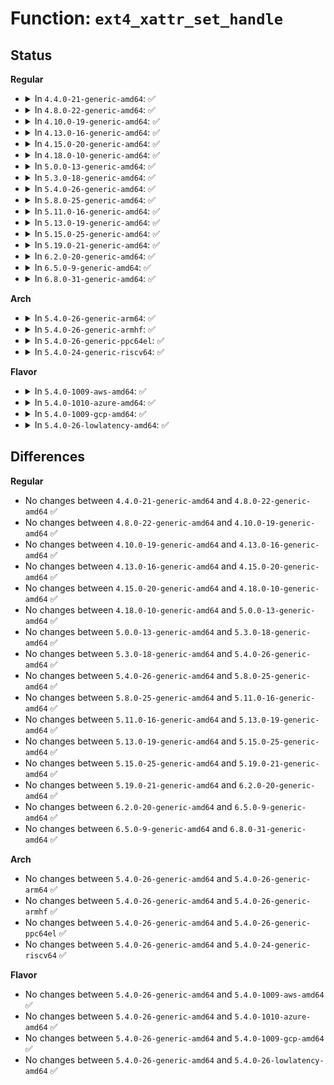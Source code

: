# Function: <code>ext4_xattr_set_handle</code>

## Status
<b>Regular</b>
<ul>
<li>
<details>
<summary>In <code>4.4.0-21-generic-amd64</code>: ✅</summary>

```c
int ext4_xattr_set_handle(handle_t * handle, struct inode * inode, int name_index, const char * name, const void * value, size_t value_len, int flags)
```

```json
{
  "name": "ext4_xattr_set_handle",
  "collision_type": "Unique Global",
  "inline_type": "No",
  "funcs": [
    {
      "addr": 18446744071581852992,
      "name": "ext4_xattr_set_handle",
      "external": true,
      "loc": "fs/ext4/xattr.c:1083",
      "file": "fs/ext4/xattr.c",
      "inline": "seen, unknown",
      "caller_inline": [],
      "caller_func": [
        "fs/ext4/xattr.c:ext4_xattr_set",
        "fs/ext4/acl.c:__ext4_set_acl",
        "fs/ext4/xattr_security.c:ext4_initxattrs"
      ]
    }
  ],
  "symbols": [
    {
      "addr": 18446744071581852992,
      "name": "ext4_xattr_set_handle",
      "section": ".text",
      "bind": "STB_GLOBAL",
      "size": 1078
    }
  ]
}
```
</details>
</li>
<li>
<details>
<summary>In <code>4.8.0-22-generic-amd64</code>: ✅</summary>

```c
int ext4_xattr_set_handle(handle_t * handle, struct inode * inode, int name_index, const char * name, const void * value, size_t value_len, int flags)
```

```json
{
  "name": "ext4_xattr_set_handle",
  "collision_type": "Unique Global",
  "inline_type": "No",
  "funcs": [
    {
      "addr": 18446744071582048672,
      "name": "ext4_xattr_set_handle",
      "external": true,
      "loc": "fs/ext4/xattr.c:1165",
      "file": "fs/ext4/xattr.c",
      "inline": "seen, unknown",
      "caller_inline": [],
      "caller_func": [
        "fs/ext4/xattr.c:ext4_xattr_set",
        "fs/ext4/acl.c:__ext4_set_acl",
        "fs/ext4/xattr_security.c:ext4_initxattrs"
      ]
    }
  ],
  "symbols": [
    {
      "addr": 18446744071582048672,
      "name": "ext4_xattr_set_handle",
      "section": ".text",
      "bind": "STB_GLOBAL",
      "size": 1222
    }
  ]
}
```
</details>
</li>
<li>
<details>
<summary>In <code>4.10.0-19-generic-amd64</code>: ✅</summary>

```c
int ext4_xattr_set_handle(handle_t * handle, struct inode * inode, int name_index, const char * name, const void * value, size_t value_len, int flags)
```

```json
{
  "name": "ext4_xattr_set_handle",
  "collision_type": "Unique Global",
  "inline_type": "No",
  "funcs": [
    {
      "addr": 18446744071582138144,
      "name": "ext4_xattr_set_handle",
      "external": true,
      "loc": "fs/ext4/xattr.c:1171",
      "file": "fs/ext4/xattr.c",
      "inline": "seen, unknown",
      "caller_inline": [],
      "caller_func": [
        "fs/ext4/super.c:ext4_set_context",
        "fs/ext4/super.c:ext4_set_context",
        "fs/ext4/xattr.c:ext4_xattr_set",
        "fs/ext4/acl.c:__ext4_set_acl",
        "fs/ext4/xattr_security.c:ext4_initxattrs"
      ]
    }
  ],
  "symbols": [
    {
      "addr": 18446744071582138144,
      "name": "ext4_xattr_set_handle",
      "section": ".text",
      "bind": "STB_GLOBAL",
      "size": 1168
    }
  ]
}
```
</details>
</li>
<li>
<details>
<summary>In <code>4.13.0-16-generic-amd64</code>: ✅</summary>

```c
int ext4_xattr_set_handle(handle_t * handle, struct inode * inode, int name_index, const char * name, const void * value, size_t value_len, int flags)
```

```json
{
  "name": "ext4_xattr_set_handle",
  "collision_type": "Unique Global",
  "inline_type": "No",
  "funcs": [
    {
      "addr": 18446744071582243584,
      "name": "ext4_xattr_set_handle",
      "external": true,
      "loc": "fs/ext4/xattr.c:2245",
      "file": "fs/ext4/xattr.c",
      "inline": "seen, unknown",
      "caller_inline": [],
      "caller_func": [
        "fs/ext4/super.c:ext4_set_context",
        "fs/ext4/super.c:ext4_set_context",
        "fs/ext4/xattr.c:ext4_xattr_set",
        "fs/ext4/acl.c:__ext4_set_acl",
        "fs/ext4/xattr_security.c:ext4_initxattrs"
      ]
    }
  ],
  "symbols": [
    {
      "addr": 18446744071582243584,
      "name": "ext4_xattr_set_handle",
      "section": ".text",
      "bind": "STB_GLOBAL",
      "size": 1426
    }
  ]
}
```
</details>
</li>
<li>
<details>
<summary>In <code>4.15.0-20-generic-amd64</code>: ✅</summary>

```c
int ext4_xattr_set_handle(handle_t * handle, struct inode * inode, int name_index, const char * name, const void * value, size_t value_len, int flags)
```

```json
{
  "name": "ext4_xattr_set_handle",
  "collision_type": "Unique Global",
  "inline_type": "No",
  "funcs": [
    {
      "addr": 18446744071582392544,
      "name": "ext4_xattr_set_handle",
      "external": true,
      "loc": "fs/ext4/xattr.c:2281",
      "file": "fs/ext4/xattr.c",
      "inline": "seen, unknown",
      "caller_inline": [],
      "caller_func": [
        "fs/ext4/super.c:ext4_set_context",
        "fs/ext4/super.c:ext4_set_context",
        "fs/ext4/xattr.c:ext4_xattr_set",
        "fs/ext4/acl.c:__ext4_set_acl",
        "fs/ext4/xattr_security.c:ext4_initxattrs"
      ]
    }
  ],
  "symbols": [
    {
      "addr": 18446744071582392544,
      "name": "ext4_xattr_set_handle",
      "section": ".text",
      "bind": "STB_GLOBAL",
      "size": 1426
    }
  ]
}
```
</details>
</li>
<li>
<details>
<summary>In <code>4.18.0-10-generic-amd64</code>: ✅</summary>

```c
int ext4_xattr_set_handle(handle_t * handle, struct inode * inode, int name_index, const char * name, const void * value, size_t value_len, int flags)
```

```json
{
  "name": "ext4_xattr_set_handle",
  "collision_type": "Unique Global",
  "inline_type": "No",
  "funcs": [
    {
      "addr": 18446744071582582960,
      "name": "ext4_xattr_set_handle",
      "external": true,
      "loc": "fs/ext4/xattr.c:2297",
      "file": "fs/ext4/xattr.c",
      "inline": "seen, unknown",
      "caller_inline": [],
      "caller_func": [
        "fs/ext4/super.c:ext4_set_context",
        "fs/ext4/super.c:ext4_set_context",
        "fs/ext4/xattr.c:ext4_xattr_set",
        "fs/ext4/acl.c:__ext4_set_acl",
        "fs/ext4/xattr_security.c:ext4_initxattrs"
      ]
    }
  ],
  "symbols": [
    {
      "addr": 18446744071582582960,
      "name": "ext4_xattr_set_handle",
      "section": ".text",
      "bind": "STB_GLOBAL",
      "size": 1375
    }
  ]
}
```
</details>
</li>
<li>
<details>
<summary>In <code>5.0.0-13-generic-amd64</code>: ✅</summary>

```c
int ext4_xattr_set_handle(handle_t * handle, struct inode * inode, int name_index, const char * name, const void * value, size_t value_len, int flags)
```

```json
{
  "name": "ext4_xattr_set_handle",
  "collision_type": "Unique Global",
  "inline_type": "No",
  "funcs": [
    {
      "addr": 18446744071582684304,
      "name": "ext4_xattr_set_handle",
      "external": true,
      "loc": "fs/ext4/xattr.c:2294",
      "file": "fs/ext4/xattr.c",
      "inline": "seen, unknown",
      "caller_inline": [],
      "caller_func": [
        "fs/ext4/super.c:ext4_set_context",
        "fs/ext4/super.c:ext4_set_context",
        "fs/ext4/xattr.c:ext4_xattr_set",
        "fs/ext4/acl.c:__ext4_set_acl",
        "fs/ext4/xattr_security.c:ext4_initxattrs"
      ]
    }
  ],
  "symbols": [
    {
      "addr": 18446744071582684304,
      "name": "ext4_xattr_set_handle",
      "section": ".text",
      "bind": "STB_GLOBAL",
      "size": 1399
    }
  ]
}
```
</details>
</li>
<li>
<details>
<summary>In <code>5.3.0-18-generic-amd64</code>: ✅</summary>

```c
int ext4_xattr_set_handle(handle_t * handle, struct inode * inode, int name_index, const char * name, const void * value, size_t value_len, int flags)
```

```json
{
  "name": "ext4_xattr_set_handle",
  "collision_type": "Unique Global",
  "inline_type": "No",
  "funcs": [
    {
      "addr": 18446744071582857744,
      "name": "ext4_xattr_set_handle",
      "external": true,
      "loc": "fs/ext4/xattr.c:2295",
      "file": "fs/ext4/xattr.c",
      "inline": "seen, unknown",
      "caller_inline": [],
      "caller_func": [
        "fs/ext4/super.c:ext4_set_context",
        "fs/ext4/super.c:ext4_set_context",
        "fs/ext4/xattr.c:ext4_xattr_set",
        "fs/ext4/acl.c:__ext4_set_acl",
        "fs/ext4/xattr_security.c:ext4_initxattrs"
      ]
    }
  ],
  "symbols": [
    {
      "addr": 18446744071582857744,
      "name": "ext4_xattr_set_handle",
      "section": ".text",
      "bind": "STB_GLOBAL",
      "size": 1404
    }
  ]
}
```
</details>
</li>
<li>
<details>
<summary>In <code>5.4.0-26-generic-amd64</code>: ✅</summary>

```c
int ext4_xattr_set_handle(handle_t * handle, struct inode * inode, int name_index, const char * name, const void * value, size_t value_len, int flags)
```

```json
{
  "name": "ext4_xattr_set_handle",
  "collision_type": "Unique Global",
  "inline_type": "No",
  "funcs": [
    {
      "addr": 18446744071582961904,
      "name": "ext4_xattr_set_handle",
      "external": true,
      "loc": "fs/ext4/xattr.c:2295",
      "file": "fs/ext4/xattr.c",
      "inline": "seen, unknown",
      "caller_inline": [],
      "caller_func": [
        "fs/ext4/super.c:ext4_set_context",
        "fs/ext4/super.c:ext4_set_context",
        "fs/ext4/xattr.c:ext4_xattr_set",
        "fs/ext4/acl.c:__ext4_set_acl",
        "fs/ext4/xattr_security.c:ext4_initxattrs"
      ]
    }
  ],
  "symbols": [
    {
      "addr": 18446744071582961904,
      "name": "ext4_xattr_set_handle",
      "section": ".text",
      "bind": "STB_GLOBAL",
      "size": 1404
    }
  ]
}
```
</details>
</li>
<li>
<details>
<summary>In <code>5.8.0-25-generic-amd64</code>: ✅</summary>

```c
int ext4_xattr_set_handle(handle_t * handle, struct inode * inode, int name_index, const char * name, const void * value, size_t value_len, int flags)
```

```json
{
  "name": "ext4_xattr_set_handle",
  "collision_type": "Unique Global",
  "inline_type": "No",
  "funcs": [
    {
      "addr": 18446744071583277216,
      "name": "ext4_xattr_set_handle",
      "external": true,
      "loc": "fs/ext4/xattr.c:2282",
      "file": "fs/ext4/xattr.c",
      "inline": "seen, unknown",
      "caller_inline": [],
      "caller_func": [
        "fs/ext4/super.c:ext4_set_context",
        "fs/ext4/super.c:ext4_set_context",
        "fs/ext4/xattr.c:ext4_xattr_set",
        "fs/ext4/acl.c:__ext4_set_acl",
        "fs/ext4/xattr_security.c:ext4_initxattrs"
      ]
    }
  ],
  "symbols": [
    {
      "addr": 18446744071583277216,
      "name": "ext4_xattr_set_handle",
      "section": ".text",
      "bind": "STB_GLOBAL",
      "size": 1399
    }
  ]
}
```
</details>
</li>
<li>
<details>
<summary>In <code>5.11.0-16-generic-amd64</code>: ✅</summary>

```c
int ext4_xattr_set_handle(handle_t * handle, struct inode * inode, int name_index, const char * name, const void * value, size_t value_len, int flags)
```

```json
{
  "name": "ext4_xattr_set_handle",
  "collision_type": "Unique Global",
  "inline_type": "No",
  "funcs": [
    {
      "addr": 18446744071583378352,
      "name": "ext4_xattr_set_handle",
      "external": true,
      "loc": "fs/ext4/xattr.c:2286",
      "file": "fs/ext4/xattr.c",
      "inline": "seen, unknown",
      "caller_inline": [],
      "caller_func": [
        "fs/ext4/super.c:ext4_set_context",
        "fs/ext4/super.c:ext4_set_context",
        "fs/ext4/xattr.c:ext4_xattr_set",
        "fs/ext4/acl.c:__ext4_set_acl",
        "fs/ext4/xattr_security.c:ext4_initxattrs"
      ]
    }
  ],
  "symbols": [
    {
      "addr": 18446744071583378352,
      "name": "ext4_xattr_set_handle",
      "section": ".text",
      "bind": "STB_GLOBAL",
      "size": 1489
    }
  ]
}
```
</details>
</li>
<li>
<details>
<summary>In <code>5.13.0-19-generic-amd64</code>: ✅</summary>

```c
int ext4_xattr_set_handle(handle_t * handle, struct inode * inode, int name_index, const char * name, const void * value, size_t value_len, int flags)
```

```json
{
  "name": "ext4_xattr_set_handle",
  "collision_type": "Unique Global",
  "inline_type": "No",
  "funcs": [
    {
      "addr": 18446744071583400928,
      "name": "ext4_xattr_set_handle",
      "external": true,
      "loc": "fs/ext4/xattr.c:2286",
      "file": "fs/ext4/xattr.c",
      "inline": "seen, unknown",
      "caller_inline": [],
      "caller_func": [
        "fs/ext4/super.c:ext4_set_context",
        "fs/ext4/super.c:ext4_set_context",
        "fs/ext4/xattr.c:ext4_xattr_set",
        "fs/ext4/acl.c:__ext4_set_acl",
        "fs/ext4/xattr_security.c:ext4_initxattrs"
      ]
    }
  ],
  "symbols": [
    {
      "addr": 18446744071583400928,
      "name": "ext4_xattr_set_handle",
      "section": ".text",
      "bind": "STB_GLOBAL",
      "size": 1548
    }
  ]
}
```
</details>
</li>
<li>
<details>
<summary>In <code>5.15.0-25-generic-amd64</code>: ✅</summary>

```c
int ext4_xattr_set_handle(handle_t * handle, struct inode * inode, int name_index, const char * name, const void * value, size_t value_len, int flags)
```

```json
{
  "name": "ext4_xattr_set_handle",
  "collision_type": "Unique Global",
  "inline_type": "No",
  "funcs": [
    {
      "addr": 18446744071583745248,
      "name": "ext4_xattr_set_handle",
      "external": true,
      "loc": "fs/ext4/xattr.c:2269",
      "file": "fs/ext4/xattr.c",
      "inline": "seen, unknown",
      "caller_inline": [],
      "caller_func": [
        "fs/ext4/super.c:ext4_set_context",
        "fs/ext4/super.c:ext4_set_context",
        "fs/ext4/xattr.c:ext4_xattr_set",
        "fs/ext4/acl.c:__ext4_set_acl",
        "fs/ext4/xattr_security.c:ext4_initxattrs"
      ]
    }
  ],
  "symbols": [
    {
      "addr": 18446744071583745248,
      "name": "ext4_xattr_set_handle",
      "section": ".text",
      "bind": "STB_GLOBAL",
      "size": 1563
    }
  ]
}
```
</details>
</li>
<li>
<details>
<summary>In <code>5.19.0-21-generic-amd64</code>: ✅</summary>

```c
int ext4_xattr_set_handle(handle_t * handle, struct inode * inode, int name_index, const char * name, const void * value, size_t value_len, int flags)
```

```json
{
  "name": "ext4_xattr_set_handle",
  "collision_type": "Unique Global",
  "inline_type": "No",
  "funcs": [
    {
      "addr": 18446744071584302224,
      "name": "ext4_xattr_set_handle",
      "external": true,
      "loc": "fs/ext4/xattr.c:2284",
      "file": "fs/ext4/xattr.c",
      "inline": "seen, unknown",
      "caller_inline": [],
      "caller_func": [
        "fs/ext4/xattr.c:ext4_xattr_set",
        "fs/ext4/acl.c:__ext4_set_acl",
        "fs/ext4/xattr_security.c:ext4_initxattrs",
        "fs/ext4/crypto.c:ext4_set_context",
        "fs/ext4/crypto.c:ext4_set_context"
      ]
    }
  ],
  "symbols": [
    {
      "addr": 18446744071584302224,
      "name": "ext4_xattr_set_handle",
      "section": ".text",
      "bind": "STB_GLOBAL",
      "size": 1585
    }
  ]
}
```
</details>
</li>
<li>
<details>
<summary>In <code>6.2.0-20-generic-amd64</code>: ✅</summary>

```c
int ext4_xattr_set_handle(handle_t * handle, struct inode * inode, int name_index, const char * name, const void * value, size_t value_len, int flags)
```

```json
{
  "name": "ext4_xattr_set_handle",
  "collision_type": "Unique Global",
  "inline_type": "No",
  "funcs": [
    {
      "addr": 18446744071584950704,
      "name": "ext4_xattr_set_handle",
      "external": true,
      "loc": "fs/ext4/xattr.c:2303",
      "file": "fs/ext4/xattr.c",
      "inline": "seen, unknown",
      "caller_inline": [],
      "caller_func": [
        "fs/ext4/xattr.c:ext4_xattr_set",
        "fs/ext4/acl.c:__ext4_set_acl",
        "fs/ext4/xattr_security.c:ext4_initxattrs",
        "fs/ext4/crypto.c:ext4_set_context",
        "fs/ext4/crypto.c:ext4_set_context"
      ]
    }
  ],
  "symbols": [
    {
      "addr": 18446744071584950704,
      "name": "ext4_xattr_set_handle",
      "section": ".text",
      "bind": "STB_GLOBAL",
      "size": 1598
    }
  ]
}
```
</details>
</li>
<li>
<details>
<summary>In <code>6.5.0-9-generic-amd64</code>: ✅</summary>

```c
int ext4_xattr_set_handle(handle_t * handle, struct inode * inode, int name_index, const char * name, const void * value, size_t value_len, int flags)
```

```json
{
  "name": "ext4_xattr_set_handle",
  "collision_type": "Unique Global",
  "inline_type": "No",
  "funcs": [
    {
      "addr": 18446744071585178816,
      "name": "ext4_xattr_set_handle",
      "external": true,
      "loc": "fs/ext4/xattr.c:2346",
      "file": "fs/ext4/xattr.c",
      "inline": "seen, unknown",
      "caller_inline": [],
      "caller_func": [
        "fs/ext4/xattr.c:ext4_xattr_set",
        "fs/ext4/acl.c:__ext4_set_acl",
        "fs/ext4/xattr_security.c:ext4_initxattrs",
        "fs/ext4/crypto.c:ext4_set_context",
        "fs/ext4/crypto.c:ext4_set_context"
      ]
    }
  ],
  "symbols": [
    {
      "addr": 18446744071585178816,
      "name": "ext4_xattr_set_handle",
      "section": ".text",
      "bind": "STB_GLOBAL",
      "size": 1693
    }
  ]
}
```
</details>
</li>
<li>
<details>
<summary>In <code>6.8.0-31-generic-amd64</code>: ✅</summary>

```c
int ext4_xattr_set_handle(handle_t * handle, struct inode * inode, int name_index, const char * name, const void * value, size_t value_len, int flags)
```

```json
{
  "name": "ext4_xattr_set_handle",
  "collision_type": "Unique Global",
  "inline_type": "No",
  "funcs": [
    {
      "addr": 18446744071585411696,
      "name": "ext4_xattr_set_handle",
      "external": true,
      "loc": "fs/ext4/xattr.c:2346",
      "file": "fs/ext4/xattr.c",
      "inline": "seen, unknown",
      "caller_inline": [],
      "caller_func": [
        "fs/ext4/xattr.c:ext4_xattr_set",
        "fs/ext4/acl.c:__ext4_set_acl",
        "fs/ext4/xattr_security.c:ext4_initxattrs",
        "fs/ext4/crypto.c:ext4_set_context",
        "fs/ext4/crypto.c:ext4_set_context"
      ]
    }
  ],
  "symbols": [
    {
      "addr": 18446744071585411696,
      "name": "ext4_xattr_set_handle",
      "section": ".text",
      "bind": "STB_GLOBAL",
      "size": 1705
    }
  ]
}
```
</details>
</li>
</ul>
<b>Arch</b>
<ul>
<li>
<details>
<summary>In <code>5.4.0-26-generic-arm64</code>: ✅</summary>

```c
int ext4_xattr_set_handle(handle_t * handle, struct inode * inode, int name_index, const char * name, const void * value, size_t value_len, int flags)
```

```json
{
  "name": "ext4_xattr_set_handle",
  "collision_type": "Unique Global",
  "inline_type": "No",
  "funcs": [
    {
      "addr": 18446603336494636440,
      "name": "ext4_xattr_set_handle",
      "external": true,
      "loc": "fs/ext4/xattr.c:2295",
      "file": "fs/ext4/xattr.c",
      "inline": "seen, unknown",
      "caller_inline": [],
      "caller_func": [
        "fs/ext4/super.c:ext4_set_context",
        "fs/ext4/super.c:ext4_set_context",
        "fs/ext4/xattr.c:ext4_xattr_set",
        "fs/ext4/acl.c:__ext4_set_acl",
        "fs/ext4/xattr_security.c:ext4_initxattrs"
      ]
    }
  ],
  "symbols": [
    {
      "addr": 18446603336494636440,
      "name": "ext4_xattr_set_handle",
      "section": ".text",
      "bind": "STB_GLOBAL",
      "size": 1316
    }
  ]
}
```
</details>
</li>
<li>
<details>
<summary>In <code>5.4.0-26-generic-armhf</code>: ✅</summary>

```c
int ext4_xattr_set_handle(handle_t * handle, struct inode * inode, int name_index, const char * name, const void * value, size_t value_len, int flags)
```

```json
{
  "name": "ext4_xattr_set_handle",
  "collision_type": "Unique Global",
  "inline_type": "No",
  "funcs": [
    {
      "addr": 3228081576,
      "name": "ext4_xattr_set_handle",
      "external": true,
      "loc": "fs/ext4/xattr.c:2295",
      "file": "fs/ext4/xattr.c",
      "inline": "seen, unknown",
      "caller_inline": [],
      "caller_func": [
        "fs/ext4/super.c:ext4_set_context",
        "fs/ext4/super.c:ext4_set_context",
        "fs/ext4/xattr.c:ext4_xattr_set",
        "fs/ext4/acl.c:__ext4_set_acl",
        "fs/ext4/xattr_security.c:ext4_initxattrs"
      ]
    }
  ],
  "symbols": [
    {
      "addr": 3228081576,
      "name": "ext4_xattr_set_handle",
      "section": ".text",
      "bind": "STB_GLOBAL",
      "size": 1332
    }
  ]
}
```
</details>
</li>
<li>
<details>
<summary>In <code>5.4.0-26-generic-ppc64el</code>: ✅</summary>

```c
int ext4_xattr_set_handle(handle_t * handle, struct inode * inode, int name_index, const char * name, const void * value, size_t value_len, int flags)
```

```json
{
  "name": "ext4_xattr_set_handle",
  "collision_type": "Unique Global",
  "inline_type": "No",
  "funcs": [
    {
      "addr": 13835058055288447376,
      "name": "ext4_xattr_set_handle",
      "external": true,
      "loc": "fs/ext4/xattr.c:2295",
      "file": "fs/ext4/xattr.c",
      "inline": "seen, unknown",
      "caller_inline": [],
      "caller_func": [
        "fs/ext4/super.c:ext4_set_context",
        "fs/ext4/super.c:ext4_set_context",
        "fs/ext4/xattr.c:ext4_xattr_set",
        "fs/ext4/acl.c:__ext4_set_acl",
        "fs/ext4/acl.c:__ext4_set_acl",
        "fs/ext4/xattr_security.c:ext4_initxattrs"
      ]
    }
  ],
  "symbols": [
    {
      "addr": 13835058055288447376,
      "name": "ext4_xattr_set_handle",
      "section": ".text",
      "bind": "STB_GLOBAL",
      "size": 1772
    }
  ]
}
```
</details>
</li>
<li>
<details>
<summary>In <code>5.4.0-24-generic-riscv64</code>: ✅</summary>

```c
int ext4_xattr_set_handle(handle_t * handle, struct inode * inode, int name_index, const char * name, const void * value, size_t value_len, int flags)
```

```json
{
  "name": "ext4_xattr_set_handle",
  "collision_type": "Unique Global",
  "inline_type": "No",
  "funcs": [
    {
      "addr": 18446743936274006924,
      "name": "ext4_xattr_set_handle",
      "external": true,
      "loc": "fs/ext4/xattr.c:2295",
      "file": "fs/ext4/xattr.c",
      "inline": "seen, unknown",
      "caller_inline": [],
      "caller_func": [
        "fs/ext4/super.c:ext4_set_context",
        "fs/ext4/super.c:ext4_set_context",
        "fs/ext4/xattr.c:ext4_xattr_set",
        "fs/ext4/acl.c:__ext4_set_acl",
        "fs/ext4/xattr_security.c:ext4_initxattrs"
      ]
    }
  ],
  "symbols": [
    {
      "addr": 18446743936274006924,
      "name": "ext4_xattr_set_handle",
      "section": ".text",
      "bind": "STB_GLOBAL",
      "size": 1166
    }
  ]
}
```
</details>
</li>
</ul>
<b>Flavor</b>
<ul>
<li>
<details>
<summary>In <code>5.4.0-1009-aws-amd64</code>: ✅</summary>

```c
int ext4_xattr_set_handle(handle_t * handle, struct inode * inode, int name_index, const char * name, const void * value, size_t value_len, int flags)
```

```json
{
  "name": "ext4_xattr_set_handle",
  "collision_type": "Unique Global",
  "inline_type": "No",
  "funcs": [
    {
      "addr": 18446744071582930640,
      "name": "ext4_xattr_set_handle",
      "external": true,
      "loc": "fs/ext4/xattr.c:2295",
      "file": "fs/ext4/xattr.c",
      "inline": "seen, unknown",
      "caller_inline": [],
      "caller_func": [
        "fs/ext4/super.c:ext4_set_context",
        "fs/ext4/super.c:ext4_set_context",
        "fs/ext4/xattr.c:ext4_xattr_set",
        "fs/ext4/acl.c:__ext4_set_acl",
        "fs/ext4/xattr_security.c:ext4_initxattrs"
      ]
    }
  ],
  "symbols": [
    {
      "addr": 18446744071582930640,
      "name": "ext4_xattr_set_handle",
      "section": ".text",
      "bind": "STB_GLOBAL",
      "size": 1404
    }
  ]
}
```
</details>
</li>
<li>
<details>
<summary>In <code>5.4.0-1010-azure-amd64</code>: ✅</summary>

```c
int ext4_xattr_set_handle(handle_t * handle, struct inode * inode, int name_index, const char * name, const void * value, size_t value_len, int flags)
```

```json
{
  "name": "ext4_xattr_set_handle",
  "collision_type": "Unique Global",
  "inline_type": "No",
  "funcs": [
    {
      "addr": 18446744071582867792,
      "name": "ext4_xattr_set_handle",
      "external": true,
      "loc": "fs/ext4/xattr.c:2295",
      "file": "fs/ext4/xattr.c",
      "inline": "seen, unknown",
      "caller_inline": [],
      "caller_func": [
        "fs/ext4/super.c:ext4_set_context",
        "fs/ext4/super.c:ext4_set_context",
        "fs/ext4/xattr.c:ext4_xattr_set",
        "fs/ext4/acl.c:__ext4_set_acl",
        "fs/ext4/xattr_security.c:ext4_initxattrs"
      ]
    }
  ],
  "symbols": [
    {
      "addr": 18446744071582867792,
      "name": "ext4_xattr_set_handle",
      "section": ".text",
      "bind": "STB_GLOBAL",
      "size": 1404
    }
  ]
}
```
</details>
</li>
<li>
<details>
<summary>In <code>5.4.0-1009-gcp-amd64</code>: ✅</summary>

```c
int ext4_xattr_set_handle(handle_t * handle, struct inode * inode, int name_index, const char * name, const void * value, size_t value_len, int flags)
```

```json
{
  "name": "ext4_xattr_set_handle",
  "collision_type": "Unique Global",
  "inline_type": "No",
  "funcs": [
    {
      "addr": 18446744071582919248,
      "name": "ext4_xattr_set_handle",
      "external": true,
      "loc": "fs/ext4/xattr.c:2295",
      "file": "fs/ext4/xattr.c",
      "inline": "seen, unknown",
      "caller_inline": [],
      "caller_func": [
        "fs/ext4/super.c:ext4_set_context",
        "fs/ext4/super.c:ext4_set_context",
        "fs/ext4/xattr.c:ext4_xattr_set",
        "fs/ext4/acl.c:__ext4_set_acl",
        "fs/ext4/xattr_security.c:ext4_initxattrs"
      ]
    }
  ],
  "symbols": [
    {
      "addr": 18446744071582919248,
      "name": "ext4_xattr_set_handle",
      "section": ".text",
      "bind": "STB_GLOBAL",
      "size": 1404
    }
  ]
}
```
</details>
</li>
<li>
<details>
<summary>In <code>5.4.0-26-lowlatency-amd64</code>: ✅</summary>

```c
int ext4_xattr_set_handle(handle_t * handle, struct inode * inode, int name_index, const char * name, const void * value, size_t value_len, int flags)
```

```json
{
  "name": "ext4_xattr_set_handle",
  "collision_type": "Unique Global",
  "inline_type": "No",
  "funcs": [
    {
      "addr": 18446744071583006304,
      "name": "ext4_xattr_set_handle",
      "external": true,
      "loc": "fs/ext4/xattr.c:2295",
      "file": "fs/ext4/xattr.c",
      "inline": "seen, unknown",
      "caller_inline": [],
      "caller_func": [
        "fs/ext4/super.c:ext4_set_context",
        "fs/ext4/super.c:ext4_set_context",
        "fs/ext4/xattr.c:ext4_xattr_set",
        "fs/ext4/acl.c:__ext4_set_acl",
        "fs/ext4/xattr_security.c:ext4_initxattrs"
      ]
    }
  ],
  "symbols": [
    {
      "addr": 18446744071583006304,
      "name": "ext4_xattr_set_handle",
      "section": ".text",
      "bind": "STB_GLOBAL",
      "size": 1404
    }
  ]
}
```
</details>
</li>
</ul>

## Differences
<b>Regular</b>
<ul>
<li>
No changes between <code>4.4.0-21-generic-amd64</code> and <code>4.8.0-22-generic-amd64</code> ✅
</li>
<li>
No changes between <code>4.8.0-22-generic-amd64</code> and <code>4.10.0-19-generic-amd64</code> ✅
</li>
<li>
No changes between <code>4.10.0-19-generic-amd64</code> and <code>4.13.0-16-generic-amd64</code> ✅
</li>
<li>
No changes between <code>4.13.0-16-generic-amd64</code> and <code>4.15.0-20-generic-amd64</code> ✅
</li>
<li>
No changes between <code>4.15.0-20-generic-amd64</code> and <code>4.18.0-10-generic-amd64</code> ✅
</li>
<li>
No changes between <code>4.18.0-10-generic-amd64</code> and <code>5.0.0-13-generic-amd64</code> ✅
</li>
<li>
No changes between <code>5.0.0-13-generic-amd64</code> and <code>5.3.0-18-generic-amd64</code> ✅
</li>
<li>
No changes between <code>5.3.0-18-generic-amd64</code> and <code>5.4.0-26-generic-amd64</code> ✅
</li>
<li>
No changes between <code>5.4.0-26-generic-amd64</code> and <code>5.8.0-25-generic-amd64</code> ✅
</li>
<li>
No changes between <code>5.8.0-25-generic-amd64</code> and <code>5.11.0-16-generic-amd64</code> ✅
</li>
<li>
No changes between <code>5.11.0-16-generic-amd64</code> and <code>5.13.0-19-generic-amd64</code> ✅
</li>
<li>
No changes between <code>5.13.0-19-generic-amd64</code> and <code>5.15.0-25-generic-amd64</code> ✅
</li>
<li>
No changes between <code>5.15.0-25-generic-amd64</code> and <code>5.19.0-21-generic-amd64</code> ✅
</li>
<li>
No changes between <code>5.19.0-21-generic-amd64</code> and <code>6.2.0-20-generic-amd64</code> ✅
</li>
<li>
No changes between <code>6.2.0-20-generic-amd64</code> and <code>6.5.0-9-generic-amd64</code> ✅
</li>
<li>
No changes between <code>6.5.0-9-generic-amd64</code> and <code>6.8.0-31-generic-amd64</code> ✅
</li>
</ul>
<b>Arch</b>
<ul>
<li>
No changes between <code>5.4.0-26-generic-amd64</code> and <code>5.4.0-26-generic-arm64</code> ✅
</li>
<li>
No changes between <code>5.4.0-26-generic-amd64</code> and <code>5.4.0-26-generic-armhf</code> ✅
</li>
<li>
No changes between <code>5.4.0-26-generic-amd64</code> and <code>5.4.0-26-generic-ppc64el</code> ✅
</li>
<li>
No changes between <code>5.4.0-26-generic-amd64</code> and <code>5.4.0-24-generic-riscv64</code> ✅
</li>
</ul>
<b>Flavor</b>
<ul>
<li>
No changes between <code>5.4.0-26-generic-amd64</code> and <code>5.4.0-1009-aws-amd64</code> ✅
</li>
<li>
No changes between <code>5.4.0-26-generic-amd64</code> and <code>5.4.0-1010-azure-amd64</code> ✅
</li>
<li>
No changes between <code>5.4.0-26-generic-amd64</code> and <code>5.4.0-1009-gcp-amd64</code> ✅
</li>
<li>
No changes between <code>5.4.0-26-generic-amd64</code> and <code>5.4.0-26-lowlatency-amd64</code> ✅
</li>
</ul>
